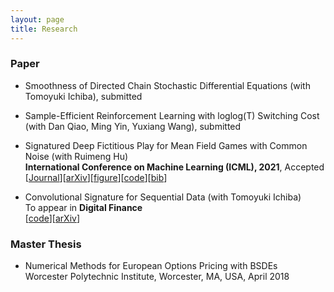 ```yaml
---
layout: page
title: Research
---
```

### Paper
* Smoothness of Directed Chain Stochastic Differential Equations (with Tomoyuki Ichiba), submitted
* Sample-Efficient Reinforcement Learning with loglog(T) Switching Cost (with Dan Qiao, Ming Yin, Yuxiang Wang), submitted

* Signatured Deep Fictitious Play for Mean Field Games with Common Noise (with Ruimeng Hu)\
  **International Conference on Machine Learning (ICML), 2021**, Accepted \
  \[[Journal](http://proceedings.mlr.press/v139/min21a.html)\]\[[arXiv](https://arxiv.org/abs/2106.03272)\]\[[figure](SigDFP_icml.png)\]\[[code](https://github.com/mmin0/SigDFP)\]\[[bib](pmlr-v139-min21a.bib)\]
  
* Convolutional Signature for Sequential Data (with Tomoyuki Ichiba) \
  To appear in **Digital Finance** \
  \[[code](https://github.com/mmin0/CNNSig)\]\[[arXiv](https://arxiv.org/abs/2009.06719)\]


### Master Thesis
* Numerical Methods for European Options Pricing with BSDEs  
Worcester Polytechnic Institute, Worcester, MA, USA, April 2018 

